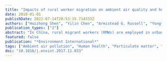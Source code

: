 ```yaml
---
title: "Impacts of rural worker migration on ambient air quality and health in China: From the perspective of upgrading residential energy consumption"
date: 2018-01-01
publishDate: 2022-07-14T20:53:35.714333Z
authors: ["Huizhong Shen", "Yilin Chen", "Armistead G. Russell", "Yongtao Hu", "Guofeng Shen", "Haofei Yu", "Lucas RF Henneman", "Muye Ru", "Ye Huang", "Qirui Zhong", "Yuanchen Chen", "Yufei Li", "Yufei Zou", "Eddy Y. Zeng", "Ruifang Fan", "Shu Tao"]
publication_types: ["2"]
abstract: "In China, rural migrant workers (RMWs) are employed in urban workplaces but receive minimal resources and welfare. Their residential energy use mix (REM) and pollutant emission profiles are different from those of traditional urban (URs) and rural residents (RRs). Their migration towards urban areas plays an important role in shaping the magnitudes and spatial patterns of pollutant emissions, ambient PM2.5(fine particulate matter with a diameter smaller than 2.5 μm) concentrations, and associated health impacts in both urban and rural areas. Here we evaluate the impacts of RMW migration on REM pollutant emissions, ambient PM2.5, and subsequent premature deaths across China. At the national scale, RMW migration benefits ambient air quality because RMWs tend to transition to a cleaner REM upon arrival at urban areas—though not as clean as urban residents'. In 2010, RMW migration led to a decrease of 1.5 μg/m3in ambient PM2.5exposure concentrations (Cex) averaged across China and a subsequent decrease of 12,200 (5700 to 16,300, as 90% confidence interval) in premature deaths from exposure to ambient PM2.5. Despite the overall health benefit, large-scale cross-province migration increased megacities' PM2.5levels by as much as 10 μg/m3due to massive RMW inflows. Model simulations show that upgrading within-city RMWs' REMs can effectively offset the RMW-induced PM2.5increase in megacities, and that policies that properly navigate migration directions may have potential for balancing the economic growth against ambient air quality deterioration. Our study indicates the urgency of considering air pollution impacts into migration-related policy formation in the context of rapid urbanization in China."
featured: false
publication: "*Environment International*"
tags: ["Ambient air pollution", "Human health", "Particulate matter", "Rural migrant works", "Urbanization in China"]
doi: "10.1016/j.envint.2017.11.033"
---
```


